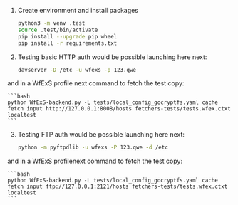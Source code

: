 1. Create environment and install packages

    ```bash
    python3 -m venv .test
    source .test/bin/activate
    pip install --upgrade pip wheel
    pip install -r requirements.txt
    ```

2. Testing basic HTTP auth would be possible launching here next:

    ```bash
    davserver -D /etc -u wfexs -p 123.qwe
    ```

  and in a WfExS profile next command to fetch the test copy:

    ```bash
    python WfExS-backend.py -L tests/local_config_gocryptfs.yaml cache fetch input http://127.0.0.1:8008/hosts fetchers-tests/tests.wfex.ctxt localtest
    ```

3. Testing FTP auth would be possible launching here next:

    ```bash
    python -m pyftpdlib -u wfexs -P 123.qwe -d /etc
    ```

  and in a WfExS profilenext command to fetch the test copy:

    ```bash
    python WfExS-backend.py -L tests/local_config_gocryptfs.yaml cache fetch input ftp://127.0.0.1:2121/hosts fetchers-tests/tests.wfex.ctxt localtest
    ```
